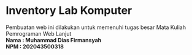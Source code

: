 # Inventory Lab Komputer
Pembuatan web ini dilakukan untuk memenuhi tugas besar Mata Kuliah Pemrograman Web Lanjut
<br>
<b> Nama : Muhammad Dias Firmansyah
<br>
NPM  : 202043500318
</b>
